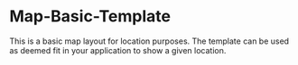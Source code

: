 # Map-Basic-Template
This is a basic map layout for location purposes.
The template can be used as deemed fit in your application to show a given location.
